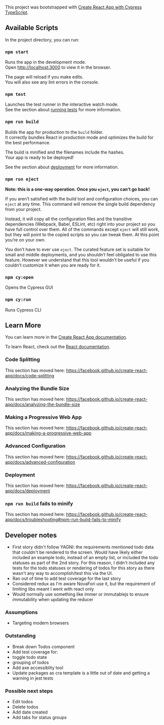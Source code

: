 This project was bootstrapped with [Create React App with Cypress TypeScript](https://github.com/cypress-io/cra-template-cypress-typescript).

## Available Scripts

In the project directory, you can run:

### `npm start`

Runs the app in the development mode.<br />
Open [http://localhost:3000](http://localhost:3000) to view it in the browser.

The page will reload if you make edits.<br />
You will also see any lint errors in the console.

### `npm test`

Launches the test runner in the interactive watch mode.<br />
See the section about [running tests](https://facebook.github.io/create-react-app/docs/running-tests) for more information.

### `npm run build`

Builds the app for production to the `build` folder.<br />
It correctly bundles React in production mode and optimizes the build for the best performance.

The build is minified and the filenames include the hashes.<br />
Your app is ready to be deployed!

See the section about [deployment](https://facebook.github.io/create-react-app/docs/deployment) for more information.

### `npm run eject`

**Note: this is a one-way operation. Once you `eject`, you can’t go back!**

If you aren’t satisfied with the build tool and configuration choices, you can `eject` at any time. This command will remove the single build dependency from your project.

Instead, it will copy all the configuration files and the transitive dependencies (Webpack, Babel, ESLint, etc) right into your project so you have full control over them. All of the commands except `eject` will still work, but they will point to the copied scripts so you can tweak them. At this point you’re on your own.

You don’t have to ever use `eject`. The curated feature set is suitable for small and middle deployments, and you shouldn’t feel obligated to use this feature. However we understand that this tool wouldn’t be useful if you couldn’t customize it when you are ready for it.

### `npm cy:open`

Opens the Cypress GUI

### `npm cy:run`

Runs Cypress CLI

## Learn More

You can learn more in the [Create React App documentation](https://facebook.github.io/create-react-app/docs/getting-started).

To learn React, check out the [React documentation](https://reactjs.org/).

### Code Splitting

This section has moved here: https://facebook.github.io/create-react-app/docs/code-splitting

### Analyzing the Bundle Size

This section has moved here: https://facebook.github.io/create-react-app/docs/analyzing-the-bundle-size

### Making a Progressive Web App

This section has moved here: https://facebook.github.io/create-react-app/docs/making-a-progressive-web-app

### Advanced Configuration

This section has moved here: https://facebook.github.io/create-react-app/docs/advanced-configuration

### Deployment

This section has moved here: https://facebook.github.io/create-react-app/docs/deployment

### `npm run build` fails to minify

This section has moved here: https://facebook.github.io/create-react-app/docs/troubleshooting#npm-run-build-fails-to-minify

## Developer notes

- First story didn't follow YAGNI: the requirements mentioned todo data that couldn't be rendered to the screen. Would have likely either included an example todo, instead of an empty list, or included the todo statuses as part of the 2nd story. For this reason, I didn't included any tests for the todo statuses or rendering of todos for this story as there wasn't any way to accomplish/test this via the UI.
- Ran out of time to add test coverage for the last story
- Considered redux as I'm aware NovaFori use it, but the requirement of limiting libs meant I went with react only
- Would normally use something like immer or immutablejs to ensure immutability when updating the reducer

### Assumptions

- Targeting modern browsers

### Outstanding

- Break down Todos component
- Add test coverage for:
- toggle todo state
- grouping of todos
- Add axe accessiblity tool
- Update packages as cra template is a little out of date and getting a warning in jest tests

### Possible next steps

- Edit todos
- Delete todos
- Add date created
- Add tabs for status groups
